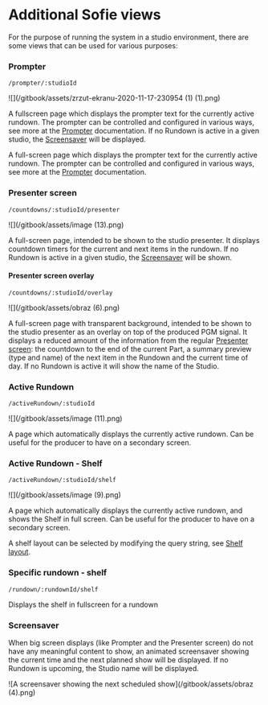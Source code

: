 # Additional Sofie views

For the purpose of running the system in a studio environment, there are some views that can be used for various purposes:

### Prompter

`/prompter/:studioId`

![](/gitbook/assets/zrzut-ekranu-2020-11-17-230954 (1) (1).png)

A fullscreen page which displays the prompter text for the currently active rundown. The prompter can be controlled and configured in various ways, see more at the [Prompter](prompter.md) documentation. If no Rundown is active in a given studio, the [Screensaver](sofie-pages.md#screensaver) will be displayed. 

A full-screen page which displays the prompter text for the currently active rundown. The prompter can be controlled and configured in various ways, see more at the [Prompter](prompter.md) documentation.

### Presenter screen

`/countdowns/:studioId/presenter`

![](/gitbook/assets/image (13).png)

A full-screen page, intended to be shown to the studio presenter. It displays countdown timers for the current and next items in the rundown. If no Rundown is active in a given studio, the [Screensaver](sofie-pages.md#screensaver) will be shown.

#### Presenter screen overlay

`/countdowns/:studioId/overlay`

![](/gitbook/assets/obraz (6).png)

A full-screen page with transparent background, intended to be shown to the studio presenter as an overlay on top of the produced PGM signal. It displays a reduced amount of the information from the regular [Presenter screen](sofie-pages.md#presenter-screen): the countdown to the end of the current Part, a summary preview \(type and name\) of the next item in the Rundown and the current time of day. If no Rundown is active it will show the name of the Studio.

### Active Rundown

`/activeRundown/:studioId`

![](/gitbook/assets/image (11).png)

A page which automatically displays the currently active rundown. Can be useful for the producer to have on a secondary screen.

### Active Rundown - Shelf

`/activeRundown/:studioId/shelf`

![](/gitbook/assets/image (9).png)

A page which automatically displays the currently active rundown, and shows the Shelf in full screen. Can be useful for the producer to have on a secondary screen.

A shelf layout can be selected by modifying the query string, see [Shelf layout](shelf-layout).

### Specific rundown - shelf

`/rundown/:rundownId/shelf`

Displays the shelf in fullscreen for a rundown

### Screensaver

When big screen displays \(like Prompter and the Presenter screen\) do not have any meaningful content to show, an animated screensaver showing the current time and the next planned show will be displayed. If no Rundown is upcoming, the Studio name will be displayed.

![A screensaver showing the next scheduled show](/gitbook/assets/obraz (4).png)



